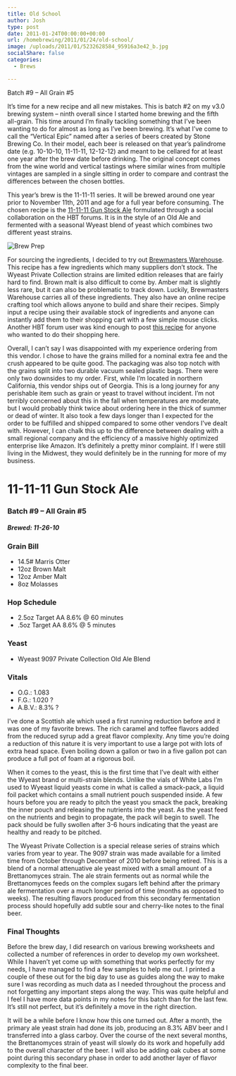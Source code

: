 ```yaml
---
title: Old School
author: Josh
type: post
date: 2011-01-24T00:00:00+00:00
url: /homebrewing/2011/01/24/old-school/
image: /uploads/2011/01/5232628584_95916a3e42_b.jpg
socialShare: false
categories:
  - Brews

---
```


Batch #9 &#8211; All Grain #5

It’s time for a new recipe and all new mistakes. This is batch #2 on my v3.0 brewing system &#8211; ninth overall since I started home brewing and the fifth all-grain. This time around I’m finally tackling something that I’ve been wanting to do for almost as long as I’ve been brewing. It’s what I’ve come to call the “Vertical Epic” named after a series of beers created by Stone Brewing Co. In their model, each beer is released on that year’s palindrome date (e.g. 10-10-10, 11-11-11, 12-12-12) and meant to be cellared for at least one year after the brew date before drinking. The original concept comes from the wine world and vertical tastings where similar wines from multiple vintages are sampled in a single sitting in order to compare and contrast the differences between the chosen bottles.

<!-- more -->

This year’s brew is the 11-11-11 series. It will be brewed around one year prior to November 11th, 2011 and age for a full year before consuming. The chosen recipe is the [11-11-11 Gun Stock Ale][1] formulated through a social collaboration on the HBT forums. It is in the style of an Old Ale and fermented with a seasonal Wyeast blend of yeast which combines two different yeast strains.

![Brew Prep](/images/homebrew/IMG_1077.jpg)

For sourcing the ingredients, I decided to try out [Brewmasters Warehouse][3]. This recipe has a few ingredients which many suppliers don’t stock. The Wyeast Private Collection strains are limited edition releases that are fairly hard to find. Brown malt is also difficult to come by. Amber malt is slightly less rare, but it can also be problematic to track down. Luckily, Brewmasters Warehouse carries all of these ingredients. They also have an online recipe crafting tool which allows anyone to build and share their recipes. Simply input a recipe using their available stock of ingredients and anyone can instantly add them to their shopping cart with a few simple mouse clicks. Another HBT forum user was kind enough to post [this recipe][4] for anyone who wanted to do their shopping here.

Overall, I can’t say I was disappointed with my experience ordering from this vendor. I chose to have the grains milled for a nominal extra fee and the crush appeared to be quite good. The packaging was also top notch with the grains split into two durable vacuum sealed plastic bags. There were only two downsides to my order. First, while I’m located in northern California, this vendor ships out of Georgia. This is a long journey for any perishable item such as grain or yeast to travel without incident. I’m not terribly concerned about this in the fall when temperatures are moderate, but I would probably think twice about ordering here in the thick of summer or dead of winter. It also took a few days longer than I expected for the order to be fulfilled and shipped compared to some other vendors I’ve dealt with. However, I can chalk this up to the difference between dealing with a small regional company and the efficiency of a massive highly optimized enterprise like Amazon. It’s definitely a pretty minor complaint. If I were still living in the Midwest, they would definitely be in the running for more of my business.

# 11-11-11 Gun Stock Ale

### Batch #9 – All Grain #5

##### Brewed: 11-26-10

### Grain Bill

  * 14.5# Marris Otter
  * 12oz Brown Malt
  * 12oz Amber Malt
  * 8oz Molasses

### Hop Schedule

  * 2.5oz Target AA 8.6% @ 60 minutes
  * .5oz Target AA 8.6% @ 5 minutes

### Yeast

  * Wyeast 9097 Private Collection Old Ale Blend

### Vitals

  * O.G.: 1.083
  * F.G.: 1.020 ?
  * A.B.V.: 8.3% ?


I’ve done a Scottish ale which used a first running reduction before and it was one of my favorite brews. The rich caramel and toffee flavors added from the reduced syrup add a great flavor complexity. Any time you’re doing a reduction of this nature it is very important to use a large pot with lots of extra head space. Even boiling down a gallon or two in a five gallon pot can produce a full pot of foam at a rigorous boil.

When it comes to the yeast, this is the first time that I’ve dealt with either the Wyeast brand or multi-strain blends. Unlike the vials of White Labs I’m used to Wyeast liquid yeasts come in what is called a smack-pack, a liquid foil packet which contains a small nutrient pouch suspended inside. A few hours before you are ready to pitch the yeast you smack the pack, breaking the inner pouch and releasing the nutrients into the yeast. As the yeast feed on the nutrients and begin to propagate, the pack will begin to swell. The pack should be fully swollen after 3-6 hours indicating that the yeast are healthy and ready to be pitched.

The Wyeast Private Collection is a special release series of strains which varies from year to year. The 9097 strain was made available for a limited time from October through December of 2010 before being retired. This is a blend of a normal attenuative ale yeast mixed with a small amount of a Brettanomyces strain. The ale strain ferments out as normal while the Brettanomyces feeds on the complex sugars left behind after the primary ale fermentation over a much longer period of time (months as opposed to weeks). The resulting flavors produced from this secondary fermentation process should hopefully add subtle sour and cherry-like notes to the final beer.

### Final Thoughts

Before the brew day, I did research on various brewing worksheets and collected a number of references in order to develop my own worksheet. While I haven’t yet come up with something that works perfectly for my needs, I have managed to find a few samples to help me out. I printed a couple of these out for the big day to use as guides along the way to make sure I was recording as much data as I needed throughout the process and not forgetting any important steps along the way. This was quite helpful and I feel I have more data points in my notes for this batch than for the last few. It’s still not perfect, but it’s definitely a move in the right direction.

It will be a while before I know how this one turned out. After a month, the primary ale yeast strain had done its job, producing an 8.3% ABV beer and I transferred into a glass carboy. Over the course of the next several months, the Brettanomyces strain of yeast will slowly do its work and hopefully add to the overall character of the beer. I will also be adding oak cubes at some point during this secondary phase in order to add another layer of flavor complexity to the final beer.

 [1]: http://www.homebrewtalk.com/f74/11-11-11-gun-stock-ale-old-ale-official-recipe-197241/
 [3]: http://www.brewmasterswarehouse.com
 [4]: http://www.brewmasterswarehouse.com/recipe/ee2df8e3/
